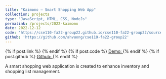```yaml
---
title: "Kaimono – Smart Shopping Web App"
collection: projects
type: "JavaScript, HTML, CSS, NodeJs"
permalink: /projects/2022-kaimono
date: 2022-12-12
code: 'https://cse110-fa22-group22.github.io/cse110-fa22-group22/source/html/home.html'
github: 'https://github.com/ahvuong/cse110-fa22-group22'
---
```


<!-- citation and icon code -->
{% if post.link %}
    <a href="{{ post.link }}"><i class="fas fa-fw fa-link zoom" aria-hidden="true"></i></a>
{% endif %}
{% if post.code %}
    <a href="{{ post.code }}">Demo:  <i class="fas fa-fw fa-code zoom" aria-hidden="true"></i></a>
{% endif %}
{% if post.github %}
    <a href="{{ post.github }}">Github: <i class="fab fa-fw fa-github zoom" aria-hidden="true"></i></a>
{% endif %}

A smart shopping web application is created to enhance inventory and shopping list management.
